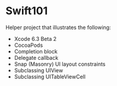 # Swift101

Helper project that illustrates the following:

* Xcode 6.3 Beta 2
* CocoaPods
* Completion block
* Delegate callback
* Snap (Masonry) UI layout constraints
* Subclassing UIView
* Subclassing UITableViewCell

